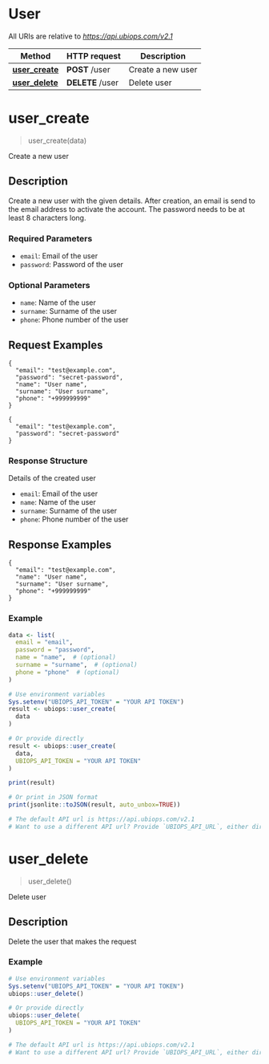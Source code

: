 # User

All URIs are relative to *https://api.ubiops.com/v2.1*

Method | HTTP request | Description
------------- | ------------- | -------------
[**user_create**](user.md#user_create) | **POST** /user | Create a new user
[**user_delete**](user.md#user_delete) | **DELETE** /user | Delete user


# **user_create**
> user_create(data)

Create a new user

## Description
Create a new user with the given details. After creation, an email is send to the email address to activate the account. The password needs to be at least 8 characters long.

### Required Parameters

- `email`: Email of the user
- `password`: Password of the user

### Optional Parameters

- `name`: Name of the user
- `surname`: Surname of the user
- `phone`: Phone number of the user

## Request Examples

```
{
  "email": "test@example.com",
  "password": "secret-password",
  "name": "User name",
  "surname": "User surname",
  "phone": "+999999999"
}
```


```
{
  "email": "test@example.com",
  "password": "secret-password"
}
```

### Response Structure
Details of the created user

- `email`: Email of the user
- `name`: Name of the user
- `surname`: Surname of the user
- `phone`: Phone number of the user

## Response Examples

```
{
  "email": "test@example.com",
  "name": "User name",
  "surname": "User surname",
  "phone": "+999999999"
}
```

### Example
```R
data <- list(
  email = "email",
  password = "password",
  name = "name",  # (optional)
  surname = "surname",  # (optional)
  phone = "phone"  # (optional)
)

# Use environment variables
Sys.setenv("UBIOPS_API_TOKEN" = "YOUR API TOKEN")
result <- ubiops::user_create(
  data
)

# Or provide directly
result <- ubiops::user_create(
  data,
  UBIOPS_API_TOKEN = "YOUR API TOKEN"
)

print(result)

# Or print in JSON format
print(jsonlite::toJSON(result, auto_unbox=TRUE))

# The default API url is https://api.ubiops.com/v2.1
# Want to use a different API url? Provide `UBIOPS_API_URL`, either directly or as environment variable.
```

# **user_delete**
> user_delete()

Delete user

## Description
Delete the user that makes the request

### Example
```R
# Use environment variables
Sys.setenv("UBIOPS_API_TOKEN" = "YOUR API TOKEN")
ubiops::user_delete()

# Or provide directly
ubiops::user_delete(
  UBIOPS_API_TOKEN = "YOUR API TOKEN"
)

# The default API url is https://api.ubiops.com/v2.1
# Want to use a different API url? Provide `UBIOPS_API_URL`, either directly or as environment variable.
```


